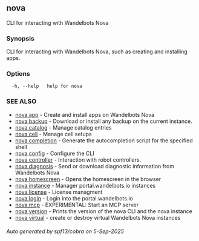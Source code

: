 ## nova

CLI for interacting with Wandelbots Nova

### Synopsis

CLI for interacting with Wandelbots Nova, such as creating and installing apps.

### Options

```
  -h, --help   help for nova
```

### SEE ALSO

* [nova app](nova_app.md)	 - Create and install apps on Wandelbots Nova
* [nova backup](nova_backup.md)	 - Download or install any backup on the current instance.
* [nova catalog](nova_catalog.md)	 - Manage catalog entries
* [nova cell](nova_cell.md)	 - Manage cell setups
* [nova completion](nova_completion.md)	 - Generate the autocompletion script for the specified shell
* [nova config](nova_config.md)	 - Configure the CLI
* [nova controller](nova_controller.md)	 - Interaction with robot controllers.
* [nova diagnosis](nova_diagnosis.md)	 - Send or download diagnostic information from Wandelbots Nova
* [nova homescreen](nova_homescreen.md)	 - Opens the homescreen in the browser
* [nova instance](nova_instance.md)	 - Manager portal.wandelbots.io instances
* [nova license](nova_license.md)	 - License managment
* [nova login](nova_login.md)	 - Login into the portal.wandelbots.io
* [nova mcp](nova_mcp.md)	 - EXPERIMENTAL: Start an MCP server
* [nova version](nova_version.md)	 - Prints the version of the nova CLI and the nova instance
* [nova virtual](nova_virtual.md)	 - create or destroy virtual Wandelbots Nova instances

###### Auto generated by spf13/cobra on 5-Sep-2025
